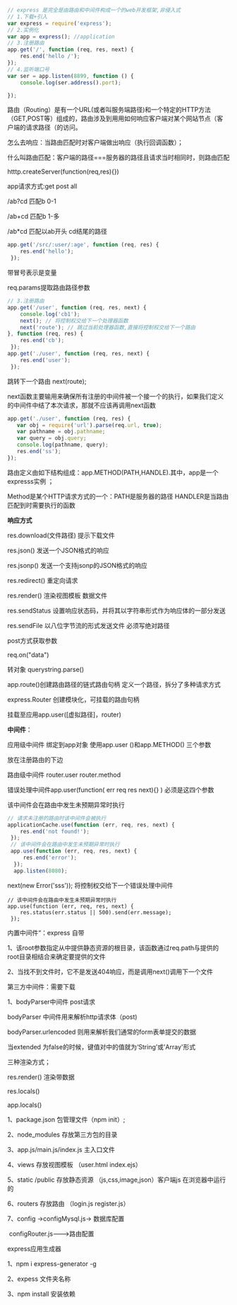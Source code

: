 ```javascript
// express 是完全是由路由和中间件构成一个的web开发框架,非侵入式
// 1.下载+引入
var express = require('express');
// 2.实例化
var app = express(); //application
// 3.注册路由
app.get('/', function (req, res, next) {
    res.end('hello /');
});
// 4.监听端口号
var ser = app.listen(8899, function () {
    console.log(ser.address().port);

});
```

路由（Routing）是有一个URL(或者叫服务端路径)和一个特定的HTTP方法（GET,POST等）组成的，路由涉及到用用如何响应客户端对某个网站节点（客 户端的请求路径（的访问。

怎么去响应：当路由匹配时对客户端做出响应（执行回调函数）；

什么叫路由匹配：客户端的路径===服务器的路径且请求当时相同时，则路由匹配

htttp.createServer(function(req,res){})



app请求方式:get post all 



/ab?cd  匹配b   0-1

/ab+cd   匹配b 1-多

/ab*cd  匹配以ab开头 cd结尾的路径

```javascript
app.get('/src/:user/:age', function (req, res) { 
    res.end('hello');
 });
```

带冒号表示是变量

req.params提取路由路径参数

```javascript
// 3.注册路由
app.get('/user', function (req, res, next) {
    console.log('cb1');
    next(); // 将控制权交给下一个处理器函数
    next('route'); // 跳过当前处理器函数,直接将控制权交给下一个路由
}, function (req, res) { 
    res.end('cb');
 });
app.get('./user', function (req, res, next) { 
    res.end('user');
 });
```

跳转下一个路由  next(route);



next函数主要输用来确保所有注册的中间件被一个接一个的执行，如果我们定义的中间件中结了本次请求，那就不应该再调用next函数

```javascript
app.get('./user', function (req, res) {
   var obj = require('url').parse(req.url, true);
   var pathname = obj.pathname;
   var query = obj.query;
   console.log(pathname, query);
   res.end('ss');
});
```

路由定义由如下结构组成：app.METHOD(PATH,HANDLE).其中，app是一个expresss实例 ；

Method是某个HTTP请求方式的一个：PATH是服务器的路径 HANDLER是当路由匹配到时需要执行的函数

**响应方式**

res.download(文件路径)     提示下载文件  

res.json()  发送一个JSON格式的响应

res.jsonp()  发送一个支持jsonp的JSON格式的响应

res.redirect() 重定向请求



res.render()  渲染视图模板  数据文件





res.sendStatus 设置响应状态码，并将其以字符串形式作为响应体的一部分发送

res.sendFile  以八位字节流的形式发送文件  必须写绝对路径





post方式获取参数



 req.on("data")

转对象  querystring.parse()

app.route()创建路由路径的链式路由句柄 定义一个路径，拆分了多种请求方式

express.Router 创建模块化，可挂载的路由句柄



挂载至应用app.user([虚拟路径]，router)

**中间件**：

应用级中间件 绑定到app对象 使用app.user ()和app.METHOD() 三个参数

放在注册路由的下边

路由级中间件 router.user  router.method 



错误处理中间件app.user(function( err req res next){} ) 必须是这四个参数

该中间件会在路由中发生未预期异常时执行

```javascript
// 请求未注册的路由时该中间件会被执行
applicationCache.use(function (err, req, res, next) { 
    res.end('not found!');
 });
 // 该中间件会在路由中发生未预期异常时执行
 app.use(function (err, req, res, next) { 
     res.end('error');
  });
  app.listen(8080);
```

next(new Error('sss'));  将控制权交给下一个错误处理中间件

```
// 该中间件会在路由中发生未预期异常时执行
app.use(function (err, req, res, next) { 
    res.status(err.status || 500).send(err.message);
 });
```

内置中间件“：express 自带



1、该root参数指定从中提供静态资源的根目录，该函数通过req.path与提供的root目录相结合来确定要提供的文件

2、当找不到文件时，它不是发送404响应，而是调用next()调用下一个文件







第三方中间件：需要下载 

1、bodyParser中间件  post请求

bodyParser 中间件用来解析http请求体（post)

bodyParser.urlencoded 则用来解析我们通常的form表单提交的数据

当extended 为false的时候，键值对中的值就为‘String’或'Array'形式















三种渲染方式；





res.render()  渲染带数据

res.locals()

app.locals()



1、package.json  包管理文件（npm init）;

2、node_modules  存放第三方包的目录

3、app.js/main.js/index.js  主入口文件

4、views 存放视图模板 （user.html  index.ejs）

5、static /public  存放静态资源  （js,css,image,json）客户端js  在浏览器中运行的

6、routers 存放路由 （login.js  register.js）

7、config ->configMysql.js-> 数据库配置

​                       configRouter.js--->路由配置





express应用生成器

1、npm i express-generator -g

2、expess 文件夹名称

3、npm install   安装依赖